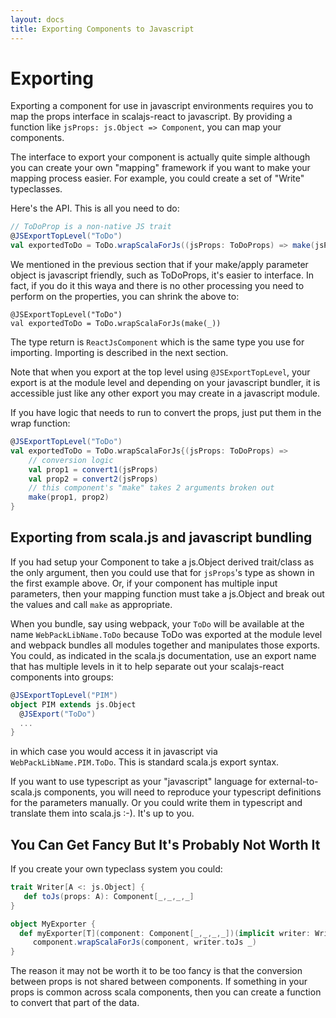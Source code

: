 ```yaml
---
layout: docs
title: Exporting Components to Javascript
---
```


# Exporting

Exporting a component for use in javascript environments requires you to map the
props interface in scalajs-react to javascript. By providing a function like
`jsProps: js.Object => Component`, you can map your components.

The interface to export your component is actually quite simple although you can
create your own "mapping" framework if you want to make your mapping process
easier. For example, you could create a set of "Write" typeclasses.

Here's the API. This is all you need to do:
```scala
// ToDoProp is a non-native JS trait
@JSExportTopLevel("ToDo")
val exportedToDo = ToDo.wrapScalaForJs((jsProps: ToDoProps) => make(jsProps))
```

We mentioned in the previous section that if your make/apply parameter object is
javascript friendly, such as ToDoProps, it's easier to interface. In fact, if
you do it this waya and there is no other processing you need to perform on the properties, you can shrink the above to:

```scala// ToDoProp is a non-native JS trait
@JSExportTopLevel("ToDo")
val exportedToDo = ToDo.wrapScalaForJs(make(_))
```

The type return is `ReactJsComponent` which is the same type you use for
importing. Importing is described in the next section.

Note that when you export at the top level using `@JSExportTopLevel`, your
export is at the module level and depending on your javascript bundler, it is
accessible just like any other export you may create in a javascript module.

If you have logic that needs to run to convert the props, just put them in the
wrap function:

```scala
@JSExportTopLevel("ToDo")
val exportedToDo = ToDo.wrapScalaForJs{(jsProps: ToDoProps) => 
    // conversion logic
    val prop1 = convert1(jsProps)
    val prop2 = convert2(jsProps)
    // this component's "make" takes 2 arguments broken out
    make(prop1, prop2)
}
```

## Exporting from scala.js and javascript bundling

If you had setup your Component to take a js.Object derived trait/class as the
only argument, then you could use that for `jsProps`'s type as shown in the
first example above. Or, if your component has multiple input parameters, then
your mapping function must take a js.Object and break out the values and call
`make` as appropriate.

When you bundle, say using webpack, your `ToDo` will be available at the name
`WebPackLibName.ToDo` because ToDo was exported at the module level and webpack
bundles all modules together and manipulates those exports. You could, as
indicated in the scala.js documentation, use an export name that has multiple
levels in it to help separate out your scalajs-react components into groups:

```scala
@JSExportTopLevel("PIM")
object PIM extends js.Object
  @JSExport("ToDo")
  ...
}
```

in which case you would access it in javascript via
`WebPackLibName.PIM.ToDo`. This is standard scala.js export syntax.

If you want to use typescript as your "javascript" language for
external-to-scala.js components, you will need to reproduce your typescript
definitions for the parameters manually. Or you could write them in typescript
and translate them into scala.js :-). It's up to you.

## You Can Get Fancy But It's Probably Not Worth It

If you create your own typeclass system you could:

```scala
trait Writer[A <: js.Object] {
   def toJs(props: A): Component[_,_,_,_]
}

object MyExporter {
  def myExporter[T](component: Component[_,_,_,_])(implicit writer: Writer[T]) = 
     component.wrapScalaForJs(component, writer.toJs _)
}
```

The reason it may not be worth it to be too fancy is that the conversion between
props is not shared between components. If something in your props is common
across scala components, then you can create a function to convert that part of
the data.
